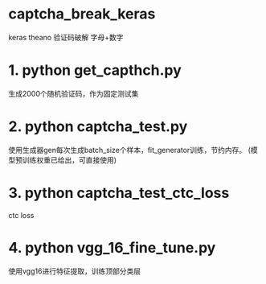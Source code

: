 # captcha_break_keras
keras theano  验证码破解  字母+数字
# 1. python get_capthch.py
生成2000个随机验证码，作为固定测试集
# 2. python captcha_test.py
使用生成器gen每次生成batch_size个样本，fit_generator训练，节约内存。
(模型预训练权重已给出，可直接使用)
# 3. python captcha_test_ctc_loss
ctc loss
# 4. python vgg_16_fine_tune.py
使用vgg16进行特征提取，训练顶部分类层
